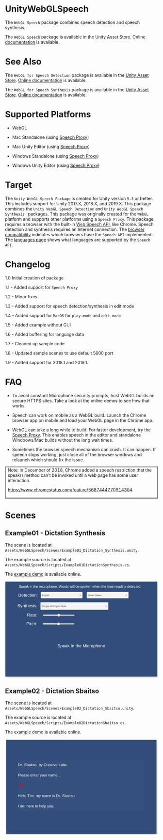 # UnityWebGLSpeech
The `WebGL Speech` package combines speech detection and speech synthesis.

The `WebGL Speech` package is available in the [Unity Asset Store](https://assetstore.unity.com/packages/tools/audio/webgl-speech-105831).
[Online documentation](https://github.com/tgraupmann/UnityWebGLSpeech) is available.

# See Also

The `WebGL for Speech Detection` package is available in the [Unity Asset Store](https://www.assetstore.unity3d.com/en/#!/content/81076). [Online documentation](https://github.com/tgraupmann/UnityWebGLSpeechDetection) is available.

The `WebGL for Speech Synthesis` package is available in the [Unity Asset Store](https://www.assetstore.unity3d.com/en/#!/content/81861). [Online documentation](https://github.com/tgraupmann/UnityWebGLSpeechSynthesis) is available.

# Supported Platforms

* WebGL

* Mac Standalone (using [Speech Proxy](https://github.com/tgraupmann/ConsoleChromeSpeechProxy))

* Mac Unity Editor (using [Speech Proxy](https://github.com/tgraupmann/ConsoleChromeSpeechProxy))

* Windows Standalone (using [Speech Proxy](https://github.com/tgraupmann/ConsoleChromeSpeechProxy))

* Windows Unity Editor (using [Speech Proxy](https://github.com/tgraupmann/ConsoleChromeSpeechProxy))

# Target

The `Unity WebGL Speech Package` is created for Unity version `5.3` or better. This includes support for Unity 2017.X, 2018.X, and 2019.X.
This package combines the `Unity WebGL Speech Detection` and `Unity WebGL Speech Synthesis ` packages.
This package was originally created for the `WebGL` platform and supports other platforms using a `Speech Proxy`.
This package requires a browser with the built-in [Web Speech API](https://dvcs.w3.org/hg/speech-api/raw-file/tip/speechapi.html), like Chrome.
Speech detection and synthesis requires an Internet connection.
The [browser compatibility](https://developer.mozilla.org/en-US/docs/Web/API/Web_Speech_API#Browser_compatibility) indicates which browsers have the `Speech API` implemented.
The [languages page](https://cloud.google.com/speech/docs/languages) shows what languages are supported by the `Speech API`.

# Changelog

1.0 Initial creation of package

1.1 - Added support for `Speech Proxy`

1.2 - Minor fixes

1.3 - Added support for speech detection/synthesis in edit mode

1.4 - Added support for `MacOS` for `play-mode` and `edit-mode`

1.5 - Added example without GUI

1.6 - Added buffering for language data

1.7 - Cleaned up sample code

1.8 - Updated sample scenes to use default 5000 port

1.9 - Added support for 2018.1 and 2019.1.

# FAQ

* To avoid constant Microphone security prompts, host WebGL builds on secure HTTPS sites. Take a look at the online demos to see how that works.

* Speech can work on mobile as a WebGL build. Launch the Chrome browser app on mobile and load your WebGL page in the Chrome app.

* WebGL can take a long while to build. For faster development, try the [Speech Proxy](https://github.com/tgraupmann/ConsoleChromeSpeechProxy). This enables speech in the editor and standalone Windoows/Mac builds without the long wait times.

* Sometimes the browser speech mechanism can crash. It can happen. If speech stops working, just close all of the browser windows and relaunch which should fix the issue.

<table border="1"><tr><td>
Note: In December of 2018, Chrome added a speech restriction that the speak() method can't be invoked until a web page has some user interaction.

https://www.chromestatus.com/feature/5687444770914304
</td></tr></table>

# Scenes

## Example01 - Dictation Synthesis

The scene is located at `Assets/WebGLSpeech/Scenes/Example01_Dictation_Synthesis.unity`.

The example source is located at `Assets/WebGLSpeech/Scripts/Example01DictationSynthesis.cs`.

The [example demo](https://theylovegames.com/UnityWebGLSpeech_01DictationSynthesis/) is available online.

![image_1](images/image_1.png)

## Example02 - Dictation Sbaitso

The scene is located at `Assets/WebGLSpeech/Scenes/Example02_Dictation_Sbaitso.unity`.

The example source is located at `Assets/WebGLSpeech/Scripts/Example02DictationSbaitso.cs`.

The [example demo](https://theylovegames.com/UnityWebGLSpeech_02DictationSbaitso) is available online.

![image_2](images/image_2.png)

